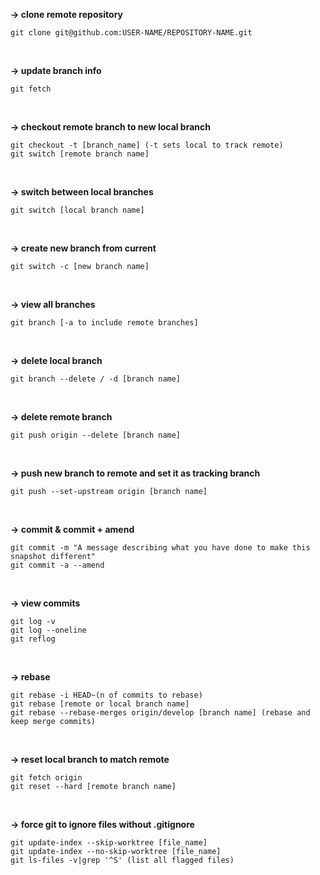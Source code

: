 **-> clone remote repository**
<br>
```
git clone git@github.com:USER-NAME/REPOSITORY-NAME.git
```
<br>

**-> update branch info**
<br>
```
git fetch
```
<br>

**-> checkout remote branch to new local branch**
<br>
```
git checkout -t [branch_name] (-t sets local to track remote)
git switch [remote branch name]
```
<br>

**-> switch between local branches**
<br>
```
git switch [local branch name]
```
<br>

**-> create new branch from current**
<br>
```
git switch -c [new branch name]
```
<br>

**-> view all branches**
<br>
```
git branch [-a to include remote branches]
```
<br>

**-> delete local branch**
<br>
```
git branch --delete / -d [branch name]
```
<br>

**-> delete remote branch**
<br>
```
git push origin --delete [branch name]
```
<br>

**-> push new branch to remote and set it as tracking branch**
<br>
```
git push --set-upstream origin [branch name]
```
<br>

**-> commit & commit + amend**
<br>
```
git commit -m "A message describing what you have done to make this snapshot different"
git commit -a --amend
```
<br>

**-> view commits**
<br>
```
git log -v
git log --oneline
git reflog
```
<br>

**-> rebase**
<br>
```
git rebase -i HEAD~(n of commits to rebase)
git rebase [remote or local branch name]
git rebase --rebase-merges origin/develop [branch name] (rebase and keep merge commits)
```
<br>

**-> reset local branch to match remote**
<br>
```
git fetch origin
git reset --hard [remote branch name]
```
<br>

**-> force git to ignore files without .gitignore**
<br>
```
git update-index --skip-worktree [file_name]
git update-index --no-skip-worktree [file_name]
git ls-files -v|grep '^S' (list all flagged files)
```
<br>
